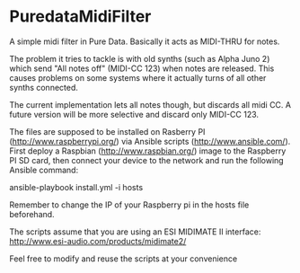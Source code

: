 PuredataMidiFilter
==================

A simple midi filter in Pure Data. Basically it acts as MIDI-THRU for notes.

The problem it tries to tackle is with old synths (such as Alpha Juno 2) which send
"All notes off" (MIDI-CC 123) when notes are released. This causes problems on some
systems where it actually turns of all other synths connected.

The current implementation lets all notes though, but discards all midi CC. A future
version will be more selective and discard only MIDI-CC 123. 

The files are supposed to be installed on Rasberry PI (http://www.raspberrypi.org/)
via Ansible scripts (http://www.ansible.com/). First deploy a Raspbian 
(http://www.raspbian.org/) image to the Raspberry PI SD card, then connect your device 
to the network and run the following 
Ansible command:

ansible-playbook install.yml  -i hosts

Remember to change the IP of your Raspberry pi in the hosts file beforehand.

The scripts assume that you are using an ESI MIDIMATE II interface:
http://www.esi-audio.com/products/midimate2/

Feel free to modify and reuse the scripts at your convenience
